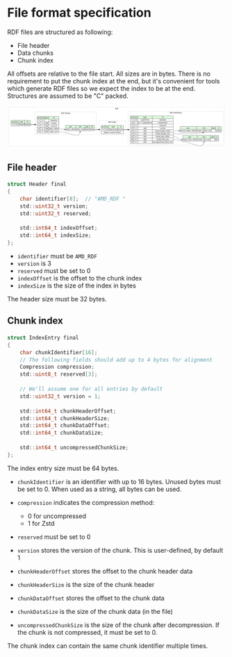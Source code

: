 File format specification
=========================

RDF files are structured as following:

* File header
* Data chunks
* Chunk index

All offsets are relative to the file start. All sizes are in bytes. There is no requirement to put the chunk index at the end, but it's convenient for tools which generate RDF files so we expect the index to be at the end. Structures are assumed to be "C" packed.

![RDF overview](rdf.svg)

## File header

```c
struct Header final
{
    char identifier[8];  // "AMD_RDF "
    std::uint32_t version;
    std::uint32_t reserved;

    std::int64_t indexOffset;
    std::int64_t indexSize;
};
```

* `identifier` must be `AMD_RDF `
* `version` is 3
* `reserved` must be set to 0
* `indexOffset` is the offset to the chunk index
* `indexSize` is the size of the index in bytes

The header size must be 32 bytes.

## Chunk index

```c
struct IndexEntry final
{
    char chunkIdentifier[16];
    // The following fields should add up to 4 bytes for alignment
    Compression compression;
    std::uint8_t reserved[3];

    // We'll assume one for all entries by default
    std::uint32_t version = 1;

    std::int64_t chunkHeaderOffset;
    std::int64_t chunkHeaderSize;
    std::int64_t chunkDataOffset;
    std::int64_t chunkDataSize;

    std::int64_t uncompressedChunkSize;
};
```

The index entry size must be 64 bytes.

* `chunkIdentifier` is an identifier with up to 16 bytes. Unused bytes must be set to 0. When used as a string, all bytes can be used.
* `compression` indicates the compression method:

  - 0 for uncompressed
  - 1 for Zstd

* `reserved` must be set to 0
* `version` stores the version of the chunk. This is user-defined, by default 1
* `chunkHeaderOffset` stores the offset to the chunk header data
* `chunkHeaderSize` is the size of the chunk header
* `chunkDataOffset` stores the offset to the chunk data
* `chunkDataSize` is the size of the chunk data (in the file)
* `uncompressedChunkSize` is the size of the chunk after decompression. If the chunk is not compressed, it must be set to 0.

The chunk index can contain the same chunk identifier multiple times.
